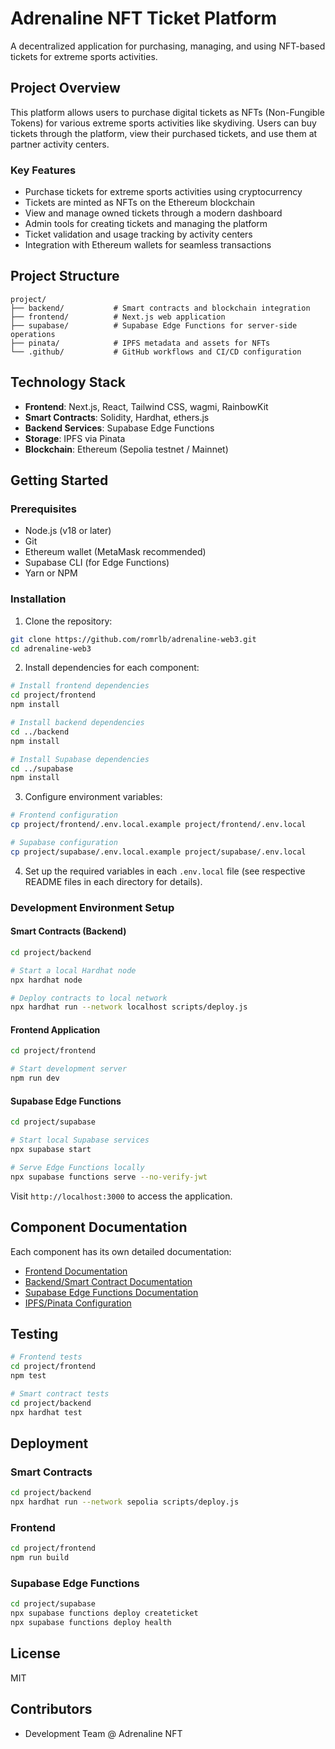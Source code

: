 # Adrenaline NFT Ticket Platform

A decentralized application for purchasing, managing, and using NFT-based tickets for extreme sports activities.

## Project Overview

This platform allows users to purchase digital tickets as NFTs (Non-Fungible Tokens) for various extreme sports activities like skydiving. Users can buy tickets through the platform, view their purchased tickets, and use them at partner activity centers.

### Key Features

- Purchase tickets for extreme sports activities using cryptocurrency
- Tickets are minted as NFTs on the Ethereum blockchain
- View and manage owned tickets through a modern dashboard
- Admin tools for creating tickets and managing the platform
- Ticket validation and usage tracking by activity centers
- Integration with Ethereum wallets for seamless transactions

## Project Structure

```
project/
├── backend/           # Smart contracts and blockchain integration
├── frontend/          # Next.js web application
├── supabase/          # Supabase Edge Functions for server-side operations
├── pinata/            # IPFS metadata and assets for NFTs
└── .github/           # GitHub workflows and CI/CD configuration
```

## Technology Stack

- **Frontend**: Next.js, React, Tailwind CSS, wagmi, RainbowKit
- **Smart Contracts**: Solidity, Hardhat, ethers.js
- **Backend Services**: Supabase Edge Functions
- **Storage**: IPFS via Pinata
- **Blockchain**: Ethereum (Sepolia testnet / Mainnet)

## Getting Started

### Prerequisites

- Node.js (v18 or later)
- Git
- Ethereum wallet (MetaMask recommended)
- Supabase CLI (for Edge Functions)
- Yarn or NPM

### Installation

1. Clone the repository:
```bash
git clone https://github.com/romrlb/adrenaline-web3.git
cd adrenaline-web3
```

2. Install dependencies for each component:

```bash
# Install frontend dependencies
cd project/frontend
npm install

# Install backend dependencies
cd ../backend
npm install

# Install Supabase dependencies
cd ../supabase
npm install
```

3. Configure environment variables:

```bash
# Frontend configuration
cp project/frontend/.env.local.example project/frontend/.env.local

# Supabase configuration
cp project/supabase/.env.local.example project/supabase/.env.local
```

4. Set up the required variables in each `.env.local` file (see respective README files in each directory for details).

### Development Environment Setup

#### Smart Contracts (Backend)

```bash
cd project/backend

# Start a local Hardhat node
npx hardhat node

# Deploy contracts to local network
npx hardhat run --network localhost scripts/deploy.js
```

#### Frontend Application

```bash
cd project/frontend

# Start development server
npm run dev
```

#### Supabase Edge Functions

```bash
cd project/supabase

# Start local Supabase services
npx supabase start

# Serve Edge Functions locally
npx supabase functions serve --no-verify-jwt
```

Visit `http://localhost:3000` to access the application.

## Component Documentation

Each component has its own detailed documentation:

- [Frontend Documentation](./frontend/README.md)
- [Backend/Smart Contract Documentation](./backend/README.md)
- [Supabase Edge Functions Documentation](./supabase/README.md)
- [IPFS/Pinata Configuration](./pinata/README.md)

## Testing

```bash
# Frontend tests
cd project/frontend
npm test

# Smart contract tests
cd project/backend
npx hardhat test
```

## Deployment

### Smart Contracts

```bash
cd project/backend
npx hardhat run --network sepolia scripts/deploy.js
```

### Frontend

```bash
cd project/frontend
npm run build
```

### Supabase Edge Functions

```bash
cd project/supabase
npx supabase functions deploy createticket
npx supabase functions deploy health
```

## License

MIT

## Contributors

- Development Team @ Adrenaline NFT
